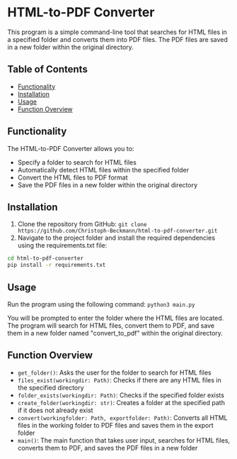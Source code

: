 # HTML-to-PDF Converter

This program is a simple command-line tool that searches for HTML files in a specified folder and converts them into PDF files. The PDF files are saved in a new folder within the original directory.

## Table of Contents

- [Functionality](#functionality)
- [Installation](#installation)
- [Usage](#usage)
- [Function Overview](#function-overview)

## Functionality

The HTML-to-PDF Converter allows you to:

- Specify a folder to search for HTML files
- Automatically detect HTML files within the specified folder
- Convert the HTML files to PDF format
- Save the PDF files in a new folder within the original directory

## Installation

1. Clone the repository from GitHub: `git clone https://github.com/Christoph-Beckmann/html-to-pdf-converter.git`
2. Navigate to the project folder and install the required dependencies using the requirements.txt file: 
```sh
cd html-to-pdf-converter
pip install -r requirements.txt
```

## Usage

Run the program using the following command: `python3 main.py`


You will be prompted to enter the folder where the HTML files are located. The program will search for HTML files, convert them to PDF, and save them in a new folder named "convert_to_pdf" within the original directory.

## Function Overview

- `get_folder()`: Asks the user for the folder to search for HTML files
- `files_exist(workingdir: Path)`: Checks if there are any HTML files in the specified directory
- `folder_exists(workingdir: Path)`: Checks if the specified folder exists
- `create_folder(workingdir: str)`: Creates a folder at the specified path if it does not already exist
- `convert(workingfolder: Path, exportfolder: Path)`: Converts all HTML files in the working folder to PDF files and saves them in the export folder
- `main()`: The main function that takes user input, searches for HTML files, converts them to PDF, and saves the PDF files in a new folder
